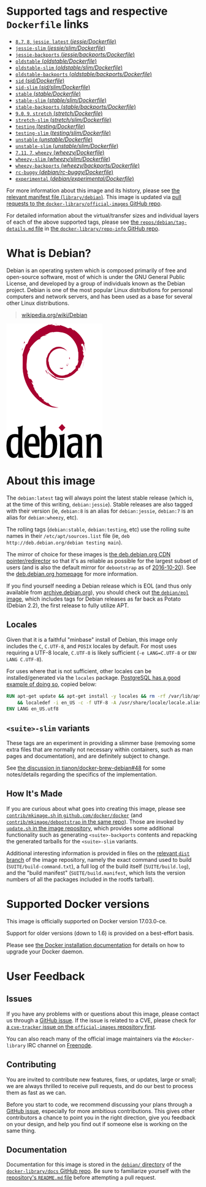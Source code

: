 <!--

********************************************************************************

WARNING:

    DO NOT EDIT "debian/README.md"

    IT IS AUTO-GENERATED

    (from the other files in "debian/" combined with a set of templates)

********************************************************************************

-->

# Supported tags and respective `Dockerfile` links

-	[`8.7`, `8`, `jessie`, `latest` (*jessie/Dockerfile*)](https://github.com/tianon/docker-brew-debian/blob/e8131d071a42b8e88cabbb0aa33023c7b66b7b93/jessie/Dockerfile)
-	[`jessie-slim` (*jessie/slim/Dockerfile*)](https://github.com/tianon/docker-brew-debian/blob/e8131d071a42b8e88cabbb0aa33023c7b66b7b93/jessie/slim/Dockerfile)
-	[`jessie-backports` (*jessie/backports/Dockerfile*)](https://github.com/tianon/docker-brew-debian/blob/e8131d071a42b8e88cabbb0aa33023c7b66b7b93/jessie/backports/Dockerfile)
-	[`oldstable` (*oldstable/Dockerfile*)](https://github.com/tianon/docker-brew-debian/blob/9781ca42b257384c5cb3792aae6bc52af4ecabfd/oldstable/Dockerfile)
-	[`oldstable-slim` (*oldstable/slim/Dockerfile*)](https://github.com/tianon/docker-brew-debian/blob/9781ca42b257384c5cb3792aae6bc52af4ecabfd/oldstable/slim/Dockerfile)
-	[`oldstable-backports` (*oldstable/backports/Dockerfile*)](https://github.com/tianon/docker-brew-debian/blob/9781ca42b257384c5cb3792aae6bc52af4ecabfd/oldstable/backports/Dockerfile)
-	[`sid` (*sid/Dockerfile*)](https://github.com/tianon/docker-brew-debian/blob/84acea02caa27a742d423069251ee269d1a39e2a/sid/Dockerfile)
-	[`sid-slim` (*sid/slim/Dockerfile*)](https://github.com/tianon/docker-brew-debian/blob/84acea02caa27a742d423069251ee269d1a39e2a/sid/slim/Dockerfile)
-	[`stable` (*stable/Dockerfile*)](https://github.com/tianon/docker-brew-debian/blob/e8131d071a42b8e88cabbb0aa33023c7b66b7b93/stable/Dockerfile)
-	[`stable-slim` (*stable/slim/Dockerfile*)](https://github.com/tianon/docker-brew-debian/blob/e8131d071a42b8e88cabbb0aa33023c7b66b7b93/stable/slim/Dockerfile)
-	[`stable-backports` (*stable/backports/Dockerfile*)](https://github.com/tianon/docker-brew-debian/blob/e8131d071a42b8e88cabbb0aa33023c7b66b7b93/stable/backports/Dockerfile)
-	[`9.0`, `9`, `stretch` (*stretch/Dockerfile*)](https://github.com/tianon/docker-brew-debian/blob/84acea02caa27a742d423069251ee269d1a39e2a/stretch/Dockerfile)
-	[`stretch-slim` (*stretch/slim/Dockerfile*)](https://github.com/tianon/docker-brew-debian/blob/84acea02caa27a742d423069251ee269d1a39e2a/stretch/slim/Dockerfile)
-	[`testing` (*testing/Dockerfile*)](https://github.com/tianon/docker-brew-debian/blob/84acea02caa27a742d423069251ee269d1a39e2a/testing/Dockerfile)
-	[`testing-slim` (*testing/slim/Dockerfile*)](https://github.com/tianon/docker-brew-debian/blob/84acea02caa27a742d423069251ee269d1a39e2a/testing/slim/Dockerfile)
-	[`unstable` (*unstable/Dockerfile*)](https://github.com/tianon/docker-brew-debian/blob/84acea02caa27a742d423069251ee269d1a39e2a/unstable/Dockerfile)
-	[`unstable-slim` (*unstable/slim/Dockerfile*)](https://github.com/tianon/docker-brew-debian/blob/84acea02caa27a742d423069251ee269d1a39e2a/unstable/slim/Dockerfile)
-	[`7.11`, `7`, `wheezy` (*wheezy/Dockerfile*)](https://github.com/tianon/docker-brew-debian/blob/9781ca42b257384c5cb3792aae6bc52af4ecabfd/wheezy/Dockerfile)
-	[`wheezy-slim` (*wheezy/slim/Dockerfile*)](https://github.com/tianon/docker-brew-debian/blob/9781ca42b257384c5cb3792aae6bc52af4ecabfd/wheezy/slim/Dockerfile)
-	[`wheezy-backports` (*wheezy/backports/Dockerfile*)](https://github.com/tianon/docker-brew-debian/blob/9781ca42b257384c5cb3792aae6bc52af4ecabfd/wheezy/backports/Dockerfile)
-	[`rc-buggy` (*debian/rc-buggy/Dockerfile*)](https://github.com/tianon/dockerfiles/blob/22a998f815d55217afa0075411b810b8889ceac1/debian/rc-buggy/Dockerfile)
-	[`experimental` (*debian/experimental/Dockerfile*)](https://github.com/tianon/dockerfiles/blob/22a998f815d55217afa0075411b810b8889ceac1/debian/experimental/Dockerfile)

For more information about this image and its history, please see [the relevant manifest file (`library/debian`)](https://github.com/docker-library/official-images/blob/master/library/debian). This image is updated via [pull requests to the `docker-library/official-images` GitHub repo](https://github.com/docker-library/official-images/pulls?q=label%3Alibrary%2Fdebian).

For detailed information about the virtual/transfer sizes and individual layers of each of the above supported tags, please see [the `repos/debian/tag-details.md` file](https://github.com/docker-library/repo-info/blob/master/repos/debian/tag-details.md) in [the `docker-library/repo-info` GitHub repo](https://github.com/docker-library/repo-info).

# What is Debian?

Debian is an operating system which is composed primarily of free and open-source software, most of which is under the GNU General Public License, and developed by a group of individuals known as the Debian project. Debian is one of the most popular Linux distributions for personal computers and network servers, and has been used as a base for several other Linux distributions.

> [wikipedia.org/wiki/Debian](https://en.wikipedia.org/wiki/Debian)

![logo](https://raw.githubusercontent.com/docker-library/docs/b449be7df57e9ed9086bb5821bfb5d6cdc5d67a4/debian/logo.png)

# About this image

The `debian:latest` tag will always point the latest stable release (which is, at the time of this writing, `debian:jessie`). Stable releases are also tagged with their version (ie, `debian:8` is an alias for `debian:jessie`, `debian:7` is an alias for `debian:wheezy`, etc).

The rolling tags (`debian:stable`, `debian:testing`, etc) use the rolling suite names in their `/etc/apt/sources.list` file (ie, `deb http://deb.debian.org/debian testing main`).

The mirror of choice for these images is [the deb.debian.org CDN pointer/redirector](https://deb.debian.org) so that it's as reliable as possible for the largest subset of users (and is also the default mirror for `debootstrap` as of [2016-10-20](https://anonscm.debian.org/cgit/d-i/debootstrap.git/commit/?id=9e8bc60ad1ccf3a25ce7890526b70059f3e770de)). See the [deb.debian.org homepage](https://deb.debian.org) for more information.

If you find yourself needing a Debian release which is EOL (and thus only available from [archive.debian.org](http://archive.debian.org)), you should check out [the `debian/eol` image](https://hub.docker.com/r/debian/eol/), which includes tags for Debian releases as far back as Potato (Debian 2.2), the first release to fully utilize APT.

## Locales

Given that it is a faithful "minbase" install of Debian, this image only includes the `C`, `C.UTF-8`, and `POSIX` locales by default. For most uses requiring a UTF-8 locale, `C.UTF-8` is likely sufficient (`-e LANG=C.UTF-8` or `ENV LANG C.UTF-8`).

For uses where that is not sufficient, other locales can be installed/generated via the `locales` package. [PostgreSQL has a good example of doing so](https://github.com/docker-library/postgres/blob/69bc540ecfffecce72d49fa7e4a46680350037f9/9.6/Dockerfile#L21-L24), copied below:

```dockerfile
RUN apt-get update && apt-get install -y locales && rm -rf /var/lib/apt/lists/* \
	&& localedef -i en_US -c -f UTF-8 -A /usr/share/locale/locale.alias en_US.UTF-8
ENV LANG en_US.utf8
```

## `<suite>-slim` variants

These tags are an experiment in providing a slimmer base (removing some extra files that are normally not necessary within containers, such as man pages and documentation), and are definitely subject to change.

See [the discussion in tianon/docker-brew-debian#48](https://github.com/tianon/docker-brew-debian/issues/48) for some notes/details regarding the specifics of the implementation.

## How It's Made

If you are curious about what goes into creating this image, please see [`contrib/mkimage.sh` in `github.com/docker/docker`](https://github.com/docker/docker/blob/master/contrib/mkimage.sh) (and [`contrib/mkimage/debootstrap` in the same repo](https://github.com/docker/docker/blob/master/contrib/mkimage/debootstrap)). Those are invoked by [`update.sh` in the image repository](https://github.com/tianon/docker-brew-debian/blob/master/update.sh), which provides some additional functionality such as generating `<suite>-backports` contents and repacking the generated tarballs for the `<suite>-slim` variants.

Additional interesting information is provided in files on the [relevant `dist` branch](https://github.com/tianon/docker-brew-debian/branches) of the image repository, namely the exact command used to build (`SUITE/build-command.txt`), a full log of the build itself (`SUITE/build.log`), and the "build manifest" (`SUITE/build.manifest`, which lists the version numbers of all the packages included in the rootfs tarball).

# Supported Docker versions

This image is officially supported on Docker version 17.03.0-ce.

Support for older versions (down to 1.6) is provided on a best-effort basis.

Please see [the Docker installation documentation](https://docs.docker.com/installation/) for details on how to upgrade your Docker daemon.

# User Feedback

## Issues

If you have any problems with or questions about this image, please contact us through a [GitHub issue](https://github.com/tianon/docker-brew-debian/issues). If the issue is related to a CVE, please check for [a `cve-tracker` issue on the `official-images` repository first](https://github.com/docker-library/official-images/issues?q=label%3Acve-tracker).

You can also reach many of the official image maintainers via the `#docker-library` IRC channel on [Freenode](https://freenode.net).

## Contributing

You are invited to contribute new features, fixes, or updates, large or small; we are always thrilled to receive pull requests, and do our best to process them as fast as we can.

Before you start to code, we recommend discussing your plans through a [GitHub issue](https://github.com/tianon/docker-brew-debian/issues), especially for more ambitious contributions. This gives other contributors a chance to point you in the right direction, give you feedback on your design, and help you find out if someone else is working on the same thing.

## Documentation

Documentation for this image is stored in the [`debian/` directory](https://github.com/docker-library/docs/tree/master/debian) of the [`docker-library/docs` GitHub repo](https://github.com/docker-library/docs). Be sure to familiarize yourself with the [repository's `README.md` file](https://github.com/docker-library/docs/blob/master/README.md) before attempting a pull request.
